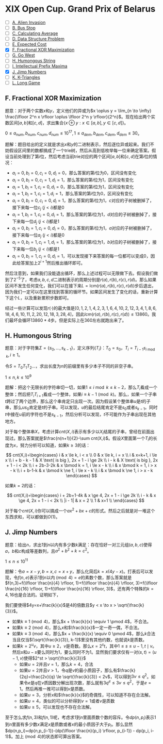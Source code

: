 # XIX Open Cup. Grand Prix of Belarus

+ [ ] [A. Alien Invasion](https://official.contest.yandex.ru/opencupXIX/contest/11931/problems/A/)
+ [ ] [B. Bus Stop](https://official.contest.yandex.ru/opencupXIX/contest/11931/problems/B/)
+ [ ] [C. Calculating Average](https://official.contest.yandex.ru/opencupXIX/contest/11931/problems/C/)
+ [ ] [D. Data Structure Problem](https://official.contest.yandex.ru/opencupXIX/contest/11931/problems/D/)
+ [ ] [E. Expected Cost](https://official.contest.yandex.ru/opencupXIX/contest/11931/problems/E/)
+ [x] [F. Fractional XOR Maximization](https://official.contest.yandex.ru/opencupXIX/contest/11931/problems/F/)
+ [ ] [G. Go West](https://official.contest.yandex.ru/opencupXIX/contest/11931/problems/G/)
+ [ ] [H. Humongous String](https://official.contest.yandex.ru/opencupXIX/contest/11931/problems/H/)
+ [ ] [I. Intellectual Prefix Maxima](https://official.contest.yandex.ru/opencupXIX/contest/11931/problems/I/)
+ [x] [J. Jimp Numbers](https://official.contest.yandex.ru/opencupXIX/contest/11931/problems/J/)
+ [ ] [K. K-Triangles](https://official.contest.yandex.ru/opencupXIX/contest/11931/problems/K/)
+ [ ] [L. Long Game](https://official.contest.yandex.ru/opencupXIX/contest/11931/problems/L/)

## F. Fractional XOR Maximization

题意：对于两个实数$x$和$y$，定义他们的异或为$x \oplus y = \lim_{n \to \infty} \frac{\lfloor 2^n x \rfloor \oplus \lfloor 2^n y \rfloor}{2^n}$。现在给出两个实数区间$[a,b]$和$[c,d]$，求出集合$\{x \oplus y: x \in [a,b], y \in [c,d]\}$。

$0 \le a_{num}, b_{num}, c_{num}, d_{num} \le 10^{17}, 1 \le a_{dem}, b_{dem}, c_{dem}, d_{dem} \le 30$。

题解：题目给出的定义就是求出$x$和$y$的二进制表示，然后逐位异或起来。我们不妨假设区间里的数都搞成了一个trie树，然后从高到低枚举每一位来确定答案。假设当前处理到了第$i$位，然后考虑当前trie对应的两个区间$[a,b]$和$[c,d]$在第$i$位的情况：

+ $a_i=0,b_i=0,c_i=0,d_i=0$，那么答案的第$i$位为$0$，区间没有变化
+ $a_i=0,b_i=0,c_i=1,d_i=1$，那么答案的第$i$位为$1$，区间没有变化
+ $a_i=1,b_i=1,c_i=0,d_i=0$，那么答案的第$i$位为$1$，区间没有变化
+ $a_i=1,b_i=1,c_i=1,d_i=1$，那么答案的第$i$位为$0$，区间没有变化
+ $a_i=0,b_i=0,c_i=0,d_i=1$，那么答案的第$i$位为$1$，$c$对应的子树被删掉了，接下来每一位$c_j$ $(j < i)$都是$0$
+ $a_i=1,b_i=1,c_i=0,d_i=1$，那么答案的第$i$位为$1$，$d$对应的子树被删掉了，接下来每一位$d_j$ $(j < i)$都是$1$
+ $a_i=0,b_i=1,c_i=0,d_i=0$，那么答案的第$i$位为$1$，$a$对应的子树被删掉了，接下来每一位$a_j$ $(j < i)$都是$0$
+ $a_i=0,b_i=1,c_i=1,d_i=1$，那么答案的第$i$位为$1$，$b$对应的子树被删掉了，接下来每一位$b_j$ $(j < i)$都是$1$
+ $a_i=0,b_i=1,c_i=0,d_i=1$，可以发现接下来答案的每一位都可以变成$0$，因此给答案加上$2^{i+1}$然后推出循环即可。

然后注意到，如果我们没能退出循环，那么上述过程可以无限做下去。假设我们做到了$2^{-5}$了，考虑$a,b,c,d$二进制表示的周期分别是$r(a),r(b),r(c),r(d)$。那么如果区间不发生任何变化，我们可以在接下来$L=\text{lcm}(r(a), r(b), r(c), r(d))$步后退出，因为我们一定可以在这里找到答案的循环节。如果区间发生了变化的话，重新计算下这个$L$，以及重新累积步数即可。

经过一些计算可以发现$r(\cdot)$的最大值是$[0, 1, 2, 1, 4, 2, 3, 1, 6, 4, 10, 2, 12, 3, 4, 1, 8, 6, 18, 4, 6, 10, 11, 2, 20, 12, 18, 3, 28, 4]$，因此$lcm(r(a), r(b), r(c), r(d)) \le 13860$。我们最坏会循环$13860 * 4$步。但是实际上在$360$左右就跑出来了。

## H. Humongous String

题意：对于字符集$\Sigma = \{s_0, \dots, s_{k−1}\}$，定义序列$\{T_i\}$：$T_0 = s_0$，$T_i = T_{i-1} s_{i \bmod k}, i \ge 1$。

令$S = T_0T_1T_2\dots$，求出长度为$n$的前缀里有多少本子不同的非空子串。

$1 \le n, k \le 10^9$

题解：把这个无限长的字符串切一切，如果$1 \le i \bmod k \le k-2$，那么$T_i$看成一个整体；然后把$T_{i}T_{i+1}$看成一个整体，如果$i \equiv k-1 \pmod k$。那么，如果一个子串$t$跨过了两个边界，那么这个串肯定只出现一次。因为假设某个整体串$u$是$t$的子串，那么$us_{0}$肯定是$t$的子串。可以发现，$u$的最后结尾肯定不是$s_0$或者$s_{k-1}$。同时$t$中接在$u$前的字符也不是$s_{k-1}$，然后分析可以发现，$t$不可能作为子串出现在其他地方。

对于每个整体串$X$，考虑计算$cnt(X,i)$表示有多少以$X_i$结尾的子串，曾经在前面出现过。那么答案就是$\frac{n(n+1)}{2}-\sum cnt(X,i)$。假设$X$里面第一个$T_i$的长度为$x$，努力分析可以知道，如果$k \ge 3$的话：

$$
cnt(X,i)=\begin{cases} i &  x \le k, i < x \\
0 &  x \le k, i = x \\
i & x=k+1, i \le x \\
i + b - k - 1 & X \text{ is big }, 2x + 1 - i \ge 2k \\
i - k  & X \text{ is big }, 2x + 1 - i < 2k \\
i + 2b-3-2k & x \bmod k = 1, i \le x - k \\
i & x \bmod k = 1, i > x - k \\
i + b-1-k & x \bmod k \ne 1, i \le x - k \\
i & x \bmod k \ne 1, i > x - k
\end{cases}
$$

如果$k=2$的话：

$$
cnt(X,i)=\begin{cases} i + 2b+1-4k &  x \ge 4, 2x + 1 - i \ge 2k \\
i - k & x \ge 4, 2x + 1 - i < 2k \\
|i - 1| & x = 2 \\
1 & x=1 \\
\end{cases}
$$

对于每个$cnt(X, i)$你可以搞成一个$ax^2+bx+c$的形式。然后之后就是对一堆这个东西求和，可以都做到$O(1)$。

## J. Jimp Numbers

题意：给出$n$，求出$1$到$n$以内有多少数$k$满足：存在恰好一对三元组$(a,b,c)$使得$a$，$b$和$c$构成等差数列，且$a^2+b^2+k=c^2$。

$1 \le n \le 10^{11}$

题解：令$a=x-y,b=x,c=x+y$，那么化简后$k=x(4y-x)$。打表后可以发现，令$f(n,e)$表示$1$到$n$以内$\pmod 4=e$的素数个数，那么答案就是$f(n,3)+f(\lfloor \frac{n}{4} \rfloor, 1)+f(\lfloor \frac{n}{4} \rfloor, 3)+f(\lfloor \frac{n}{16} \rfloor, 1)+f(\lfloor \frac{n}{16} \rfloor, 3)$，还有两个特殊的$k=4,16$也是合法的。证明如下，

我们要使得$4y=x+\frac{k}{x}$是$4$的倍数且$y < x \to x > \sqrt{\frac{k}{3}}$。

+ 如果$k \equiv 1 \pmod 4$，那么$x + \frac{k}{x} \equiv 1 \pmod 4$，不合法。
+ 如果$k \equiv 2 \pmod 4$，那么$x$和$\frac{k}{x}$一定一奇一偶，不合法。
+ 如果$k \equiv 3 \pmod 4$，那么$x + \frac{k}{x} \equiv 0 \pmod 4$，那么$k$合法当且仅当$(\sqrt{\frac{k}{3}}, k-1]$里没有其他约数，也就说$k$是质数。
+ 如果$k=2^uv$，其中$u \ge 2$，$v$是奇数。那么$x = 2^st$，其中$1 \le s \le u - 1, t \mid v$。然后$s$和$u-s$要么同时为$1$，要么同时不为$1$。显然我们要求仅有一对$(s,t)=(u-1,v)$使得$2^st > \sqrt{\frac{k}{3}}$
  + 如果$u=2$并且$v=1$，那么$k=4$，合法
  + 如果$u=2$并且$v > 1$，令$q$是$v$的最小质因子，那么有$\frac{k}{2q}=\frac{2v}{q} \le \sqrt{\frac{k}{3}} < 2v$，可以得到$3v \le q^2$。如果令$e$是$q$在$v$质因数分解出现次数，那么就有$3q^e \le 3v \le q^2$，于是$e=1$。然后再推一推可以得到$v$是质数。
  + 如果$u=3$，分析$x$和$\frac{k}{x}$的奇偶性，可以知道不存在合法解。
  + 如果$u=4$，类似的可以分析得到$v=1$或者$v$是质数
  + 如果$u \ge 5$，可以发现也不存在合法解。

至于怎么求$f(n,3)$和$f(n,1)$呢，考虑求$1$到$n$里面质数个数的容斥。令$dp(n,p_i)$表示$1$到$n$里面有多少数$x$满足$x$是质数或者$x$的最小质因子大于$p_i$。那么显然$dp(n,p_i)=dp(n,p_{i-1})-(dp(\lfloor \frac{n}{p_i} \rfloor, p_{i-1}) - dp(p_i, i-1)$。加上$\pmod 4$的状态即可算出答案。
